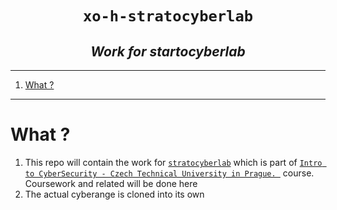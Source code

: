 <h1 align="center"><code>xo-h-stratocyberlab</code></h1>
<h2 align="center"><i>Work for startocyberlab</i></h2>

---

1. [What ?](#what-)

---

# What ?

1. This repo will contain the work for [`stratocyberlab`](https://github.com/stratosphereips/stratocyberlab) which is part of [`Intro to CyberSecurity - Czech Technical University in Prague. `](https://cybersecurity.bsy.fel.cvut.cz/) course. Coursework and related will be done here
2. The actual cyberange is cloned into its own
